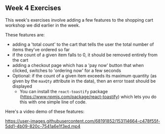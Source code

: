 ## Week 4 Exercises

This week's exercises involve adding a few features to the shopping cart workshop we did earlier in the week. 

These features are:
- adding a 'total count' to the cart that tells the user the total number of items they've ordered so far
- if the count of a given item falls to 0, it should be removed entirely from the cart
- adding a checkout page which has a 'pay now' button that when clicked, switches to 'ordering now' for a few seconds
- Optional: if the count of a given item exceeds its maximum quantity (as given by the `maxQty` attribute in the data), then an error toast should be displayed
  - You can install the `react-toastify` package (https://www.npmjs.com/package/react-toastify) which lets you do this with one simple line of code. 

Here's a video demo of these features:




https://user-images.githubusercontent.com/68191852/153114664-c478f55f-5dd1-4b09-820c-7541a6e1f3ed.mp4

